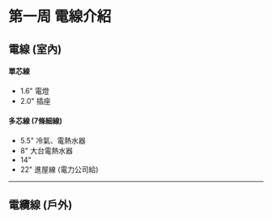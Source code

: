 # 第一周 電線介紹

## 電線 (室內)

#### 單芯線
- 1.6" 電燈
- 2.0" 插座

#### 多芯線 (7條細線)
- 5.5" 冷氣、電熱水器
- 8" 大台電熱水器
- 14"
- 22" 進屋線 (電力公司給)

---

## 電纜線 (戶外)
